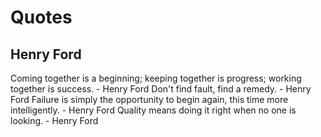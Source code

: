 # Quotes


## Henry Ford
Coming together is a beginning; keeping together is progress; working together is success. - Henry Ford
Don't find fault, find a remedy. - Henry Ford
Failure is simply the opportunity to begin again, this time more intelligently. - Henry Ford
Quality means doing it right when no one is looking. - Henry Ford

